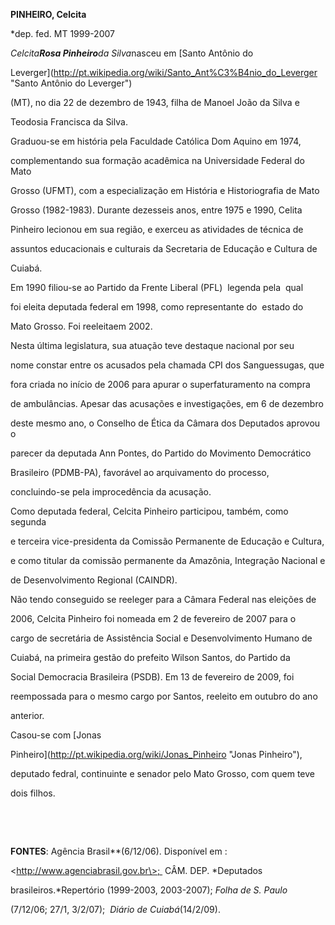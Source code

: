 **PINHEIRO, Celcita**



\*dep. fed. MT 1999-2007



*Celcita**Rosa Pinheiro**da Silva*nasceu em [Santo Antônio do

Leverger](http://pt.wikipedia.org/wiki/Santo_Ant%C3%B4nio_do_Leverger "Santo Antônio do Leverger")

(MT), no dia 22 de dezembro de 1943, filha de Manoel João da Silva e

Teodosia Francisca da Silva.



Graduou-se em história pela Faculdade Católica Dom Aquino em 1974,

complementando sua formação acadêmica na Universidade Federal do Mato

Grosso (UFMT), com a especialização em História e Historiografia de Mato

Grosso (1982-1983). Durante dezesseis anos, entre 1975 e 1990, Celita

Pinheiro lecionou em sua região, e exerceu as atividades de técnica de

assuntos educacionais e culturais da Secretaria de Educação e Cultura de

Cuiabá.



Em 1990 filiou-se ao Partido da Frente Liberal (PFL)  legenda pela  qual

foi eleita deputada federal em 1998, como representante do  estado do

Mato Grosso. Foi reeleitaem 2002.



Nesta última legislatura, sua atuação teve destaque nacional por seu

nome constar entre os acusados pela chamada CPI dos Sanguessugas, que

fora criada no início de 2006 para apurar o superfaturamento na compra

de ambulâncias. Apesar das acusações e investigações, em 6 de dezembro

deste mesmo ano, o Conselho de Ética da Câmara dos Deputados aprovou o

parecer da deputada Ann Pontes, do Partido do Movimento Democrático

Brasileiro (PDMB-PA), favorável ao arquivamento do processo,

concluindo-se pela improcedência da acusação.



Como deputada federal, Celcita Pinheiro participou, também, como segunda

e terceira vice-presidenta da Comissão Permanente de Educação e Cultura,

e como titular da comissão permanente da Amazônia, Integração Nacional e

de Desenvolvimento Regional (CAINDR).



Não tendo conseguido se reeleger para a Câmara Federal nas eleições de

2006, Celcita Pinheiro foi nomeada em 2 de fevereiro de 2007 para o

cargo de secretária de Assistência Social e Desenvolvimento Humano de

Cuiabá, na primeira gestão do prefeito Wilson Santos, do Partido da

Social Democracia Brasileira (PSDB). Em 13 de fevereiro de 2009, foi

reempossada para o mesmo cargo por Santos, reeleito em outubro do ano

anterior.



Casou-se com [Jonas

Pinheiro](http://pt.wikipedia.org/wiki/Jonas_Pinheiro "Jonas Pinheiro"),

deputado fedral, continuinte e senador pelo Mato Grosso, com quem teve

dois filhos.



 



 



**FONTES**: Agência Brasil**(6/12/06). Disponível em :

\<http://www.agenciabrasil.gov.br\>;  CÂM. DEP. *Deputados

brasileiros.*Repertório (1999-2003, 2003-2007); *Folha de S. Paulo*

(7/12/06; 27/1, 3/2/07);  *Diário de Cuiabá*(14/2/09).

